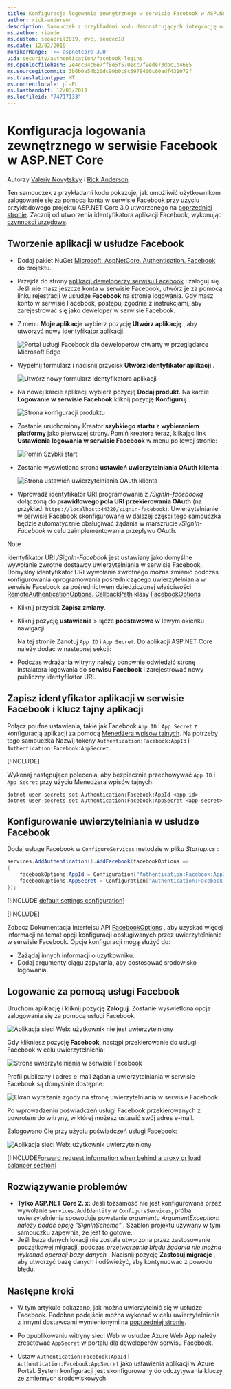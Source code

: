 ```yaml
---
title: Konfiguracja logowania zewnętrznego w serwisie Facebook w ASP.NET Core
author: rick-anderson
description: Samouczek z przykładami kodu demonstrujących integrację uwierzytelniania użytkownika konta w serwisie Facebook w istniejącej aplikacji ASP.NET Core.
ms.author: riande
ms.custom: seoapril2019, mvc, seodec18
ms.date: 12/02/2019
monikerRange: '>= aspnetcore-3.0'
uid: security/authentication/facebook-logins
ms.openlocfilehash: 2e4cc04c6e7ff8e5f5701cc7f9ede73dbc1b4685
ms.sourcegitcommit: 3b6b0a54b20dc99b0c8c5978400c60adf431072f
ms.translationtype: MT
ms.contentlocale: pl-PL
ms.lasthandoff: 12/03/2019
ms.locfileid: "74717133"
---
```

# <a name="facebook-external-login-setup-in-aspnet-core"></a>Konfiguracja logowania zewnętrznego w serwisie Facebook w ASP.NET Core

Autorzy [Valeriy Novytskyy](https://github.com/01binary) i [Rick Anderson](https://twitter.com/RickAndMSFT)

Ten samouczek z przykładami kodu pokazuje, jak umożliwić użytkownikom zalogowanie się za pomocą konta w serwisie Facebook przy użyciu przykładowego projektu ASP.NET Core 3,0 utworzonego na [poprzedniej stronie](xref:security/authentication/social/index). Zacznij od utworzenia identyfikatora aplikacji Facebook, wykonując [czynności urzędowe](https://developers.facebook.com).

## <a name="create-the-app-in-facebook"></a>Tworzenie aplikacji w usłudze Facebook

* Dodaj pakiet NuGet [Microsoft. AspNetCore. Authentication. Facebook](https://www.nuget.org/packages/Microsoft.AspNetCore.Authentication.Facebook) do projektu.

* Przejdź do strony [aplikacji deweloperzy serwisu Facebook](https://developers.facebook.com/apps/) i zaloguj się. Jeśli nie masz jeszcze konta w serwisie Facebook, utwórz je za pomocą linku rejestracji w usłudze **Facebook** na stronie logowania.  Gdy masz konto w serwisie Facebook, postępuj zgodnie z instrukcjami, aby zarejestrować się jako deweloper w serwisie Facebook.

* Z menu **Moje aplikacje** wybierz pozycję **Utwórz aplikację** , aby utworzyć nowy identyfikator aplikacji.

   ![Portal usługi Facebook dla deweloperów otwarty w przeglądarce Microsoft Edge](index/_static/FBMyApps.png)

* Wypełnij formularz i naciśnij przycisk **Utwórz identyfikator aplikacji** .

  ![Utwórz nowy formularz identyfikatora aplikacji](index/_static/FBNewAppId.png)

* Na nowej karcie aplikacji wybierz pozycję **Dodaj produkt**.  Na karcie **Logowanie w serwisie Facebook** kliknij pozycję **Konfiguruj** . 

  ![Strona konfiguracji produktu](index/_static/FBProductSetup.png)

* Zostanie uruchomiony Kreator **szybkiego startu** z **wybieraniem platformy** jako pierwszej strony. Pomiń kreatora teraz, klikając link **Ustawienia** **logowania w serwisie Facebook** w menu po lewej stronie:

  ![Pomiń Szybki start](index/_static/FBSkipQuickStart.png)

* Zostanie wyświetlona strona **ustawień uwierzytelniania OAuth klienta** :

  ![Strona ustawień uwierzytelniania OAuth klienta](index/_static/FBOAuthSetup.png)

* Wprowadź identyfikator URI programowania z */SignIn-facebooką* dołączoną do **prawidłowego pola URI przekierowania OAuth** (na przykład: `https://localhost:44320/signin-facebook`). Uwierzytelnianie w serwisie Facebook skonfigurowane w dalszej części tego samouczka będzie automatycznie obsługiwać żądania w marszrucie */SignIn-Facebook* w celu zaimplementowania przepływu OAuth.

> [!NOTE]
> Identyfikator URI */SignIn-Facebook* jest ustawiany jako domyślne wywołanie zwrotne dostawcy uwierzytelniania w serwisie Facebook. Domyślny identyfikator URI wywołania zwrotnego można zmienić podczas konfigurowania oprogramowania pośredniczącego uwierzytelniania w serwisie Facebook za pośrednictwem dziedziczonej właściwości [RemoteAuthenticationOptions. CallbackPath](/dotnet/api/microsoft.aspnetcore.authentication.remoteauthenticationoptions.callbackpath) klasy [FacebookOptions](/dotnet/api/microsoft.aspnetcore.authentication.facebook.facebookoptions) .

* Kliknij przycisk **Zapisz zmiany**.

* Kliknij pozycję **ustawienia** > łącze **podstawowe** w lewym okienku nawigacji.

  Na tej stronie Zanotuj `App ID` i `App Secret`. Do aplikacji ASP.NET Core należy dodać w następnej sekcji:

* Podczas wdrażania witryny należy ponownie odwiedzić stronę instalatora logowania do **serwisu Facebook** i zarejestrować nowy publiczny identyfikator URI.

## <a name="store-facebook-app-id-and-app-secret"></a>Zapisz identyfikator aplikacji w serwisie Facebook i klucz tajny aplikacji

Połącz poufne ustawienia, takie jak Facebook `App ID` i `App Secret` z konfiguracją aplikacji za pomocą [Menedżera wpisów tajnych](xref:security/app-secrets). Na potrzeby tego samouczka Nazwij tokeny `Authentication:Facebook:AppId` i `Authentication:Facebook:AppSecret`.

[!INCLUDE[](~/includes/environmentVarableColon.md)]

Wykonaj następujące polecenia, aby bezpiecznie przechowywać `App ID` i `App Secret` przy użyciu Menedżera wpisów tajnych:

```dotnetcli
dotnet user-secrets set Authentication:Facebook:AppId <app-id>
dotnet user-secrets set Authentication:Facebook:AppSecret <app-secret>
```

## <a name="configure-facebook-authentication"></a>Konfigurowanie uwierzytelniania w usłudze Facebook

Dodaj usługę Facebook w `ConfigureServices` metodzie w pliku *Startup.cs* :

```csharp
services.AddAuthentication().AddFacebook(facebookOptions =>
{
    facebookOptions.AppId = Configuration["Authentication:Facebook:AppId"];
    facebookOptions.AppSecret = Configuration["Authentication:Facebook:AppSecret"];
});
```

[!INCLUDE [default settings configuration](includes/default-settings.md)]

[!INCLUDE[](includes/chain-auth-providers.md)]

Zobacz Dokumentacja interfejsu API [FacebookOptions](/dotnet/api/microsoft.aspnetcore.builder.facebookoptions) , aby uzyskać więcej informacji na temat opcji konfiguracji obsługiwanych przez uwierzytelnianie w serwisie Facebook. Opcje konfiguracji mogą służyć do:

* Zażądaj innych informacji o użytkowniku.
* Dodaj argumenty ciągu zapytania, aby dostosować środowisko logowania.

## <a name="sign-in-with-facebook"></a>Logowanie za pomocą usługi Facebook

Uruchom aplikację i kliknij pozycję **Zaloguj**. Zostanie wyświetlona opcja zalogowania się za pomocą usługi Facebook.

![Aplikacja sieci Web: użytkownik nie jest uwierzytelniony](index/_static/DoneFacebook.png)

Gdy klikniesz pozycję **Facebook**, nastąpi przekierowanie do usługi Facebook w celu uwierzytelnienia:

![Strona uwierzytelniania w serwisie Facebook](index/_static/FBLogin.png)

Profil publiczny i adres e-mail żądania uwierzytelniania w serwisie Facebook są domyślnie dostępne:

![Ekran wyrażania zgody na stronę uwierzytelniania w serwisie Facebook](index/_static/FBLoginDone.png)

Po wprowadzeniu poświadczeń usługi Facebook przekierowanych z powrotem do witryny, w której możesz ustawić swój adres e-mail.

Zalogowano Cię przy użyciu poświadczeń usługi Facebook:

![Aplikacja sieci Web: użytkownik uwierzytelniony](index/_static/Done.png)

[!INCLUDE[Forward request information when behind a proxy or load balancer section](includes/forwarded-headers-middleware.md)]

## <a name="troubleshooting"></a>Rozwiązywanie problemów

* **Tylko ASP.NET Core 2. x:** Jeśli tożsamość nie jest konfigurowana przez wywołanie `services.AddIdentity` w `ConfigureServices`, próba uwierzytelnienia spowoduje powstanie *argumentu ArgumentException: należy podać opcję "SignInScheme"* . Szablon projektu używany w tym samouczku zapewnia, że jest to gotowe.
* Jeśli baza danych lokacji nie została utworzona przez zastosowanie początkowej migracji, podczas *przetwarzania błędu żądania nie można wykonać operacji bazy danych* . Naciśnij pozycję **Zastosuj migracje** , aby utworzyć bazę danych i odświeżyć, aby kontynuować z powodu błędu.

## <a name="next-steps"></a>Następne kroki

* W tym artykule pokazano, jak można uwierzytelnić się w usłudze Facebook. Podobne podejście można wykonać w celu uwierzytelnienia z innymi dostawcami wymienionymi na [poprzedniej stronie](xref:security/authentication/social/index).

* Po opublikowaniu witryny sieci Web w usłudze Azure Web App należy zresetować `AppSecret` w portalu dla deweloperów serwisu Facebook.

* Ustaw `Authentication:Facebook:AppId` i `Authentication:Facebook:AppSecret` jako ustawienia aplikacji w Azure Portal. System konfiguracji jest skonfigurowany do odczytywania kluczy ze zmiennych środowiskowych.
